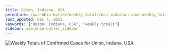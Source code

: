 ```yaml
---
title: Union, Indiana, USA
permalink: /usa-ohio-butler/weekly_totals/usa-indiana-union-weekly_totals.html
last_updated: Dec 7, 2021
keywords: ["Union, Indiana, USA", "weekly totals"]
sidebar: usa-ohio-butler_sidebar
---
```


![Weekly Totals of Confirmed Cases for Union, Indiana, USA](/covid_tracker/images/graphs/usa-indiana-union-weekly_totals_graph.png)
